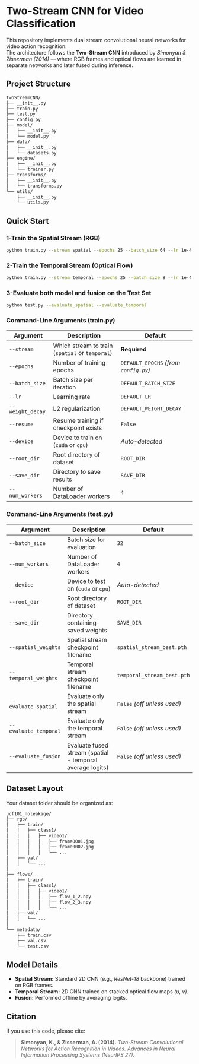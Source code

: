 # Two-Stream CNN for Video Classification

This repository implements dual stream convolutional neural networks for video action recognition.  
The architecture follows the **Two-Stream CNN** introduced by *Simonyan & Zisserman (2014)* — where RGB frames and optical flows are learned in separate networks and later fused during inference.

## Project Structure

```bash
TwoStreamCNN/
├── __init__.py
├── train.py
├── test.py
├── config.py
├── model/
│   ├── __init__.py
│   └── model.py
├── data/
│   ├── __init__.py
│   └── datasets.py
├── engine/
│   ├── __init__.py
│   └── trainer.py
├── transforms/
│   ├── __init__.py
│   └── transforms.py
└── utils/
    ├── __init__.py
    └── utils.py
```

## Quick Start

### 1-Train the Spatial Stream (RGB)
```bash
python train.py --stream spatial --epochs 25 --batch_size 64 --lr 1e-4
```
### 2-Train the Temporal Stream (Optical Flow)
```bash
python train.py --stream temporal --epochs 25 --batch_size 8 --lr 1e-4
```
### 3-Evaluate both model and fusion on the Test Set
```bash
python test.py --evaluate_spatial --evaluate_temporal
```
### Command-Line Arguments (train.py)
| Argument         | Description                                     | Default                               |
| ---------------- | ----------------------------------------------- | ------------------------------------- |
| `--stream`       | Which stream to train (`spatial` or `temporal`) | **Required**                          |
| `--epochs`       | Number of training epochs                       | `DEFAULT_EPOCHS` *(from `config.py`)* |
| `--batch_size`   | Batch size per iteration                        | `DEFAULT_BATCH_SIZE`                  |
| `--lr`           | Learning rate                                   | `DEFAULT_LR`                          |
| `--weight_decay` | L2 regularization                               | `DEFAULT_WEIGHT_DECAY`                |
| `--resume`       | Resume training if checkpoint exists            | `False`                               |
| `--device`       | Device to train on (`cuda` or `cpu`)            | *Auto-detected*                       |
| `--root_dir`     | Root directory of dataset                       | `ROOT_DIR`                            |
| `--save_dir`     | Directory to save results                       | `SAVE_DIR`                            |
| `--num_workers`  | Number of DataLoader workers                    | `4`                                   |

### Command-Line Arguments (test.py)
| Argument              | Description                                               | Default                     |
| --------------------- | --------------------------------------------------------- | --------------------------- |
| `--batch_size`        | Batch size for evaluation                                 | `32`                        |
| `--num_workers`       | Number of DataLoader workers                              | `4`                         |
| `--device`            | Device to test on (`cuda` or `cpu`)                       | *Auto-detected*             |
| `--root_dir`          | Root directory of dataset                                 | `ROOT_DIR`                  |
| `--save_dir`          | Directory containing saved weights                        | `SAVE_DIR`                  |
| `--spatial_weights`   | Spatial stream checkpoint filename                        | `spatial_stream_best.pth`   |
| `--temporal_weights`  | Temporal stream checkpoint filename                       | `temporal_stream_best.pth`  |
| `--evaluate_spatial`  | Evaluate only the spatial stream                          | `False` *(off unless used)* |
| `--evaluate_temporal` | Evaluate only the temporal stream                         | `False` *(off unless used)* |
| `--evaluate_fusion`   | Evaluate fused stream (spatial + temporal average logits) | `False` *(off unless used)* |

##  Dataset Layout
Your dataset folder should be organized as:
```bash
ucf101_noleakage/
├── rgb/
│   ├── train/
│   │   ├── class1/
│   │   │   ├── video1/
│   │   │   │   ├── frame0001.jpg
│   │   │   │   ├── frame0002.jpg
│   │   │   │   └── ...
│   ├── val/
│   │   └── ...
│
├── flows/
│   ├── train/
│   │   ├── class1/
│   │   │   ├── video1/
│   │   │   │   ├── flow_1_2.npy
│   │   │   │   ├── flow_2_3.npy
│   │   │   │   └── ...
│   ├── val/
│   │   └── ...
│
└── metadata/
    ├── train.csv
    ├── val.csv
    └── test.csv
```

##  Model Details
- **Spatial Stream:** Standard 2D CNN (e.g., *ResNet-18* backbone) trained on RGB frames.  
- **Temporal Stream:** 2D CNN trained on stacked optical flow maps *(u, v)*.  
- **Fusion:** Performed offline by averaging logits.

##  Citation
If you use this code, please cite:

> **Simonyan, K., & Zisserman, A. (2014).**
> *Two-Stream Convolutional Networks for Action Recognition in Videos.*
> *Advances in Neural Information Processing Systems (NeurIPS 27).*


